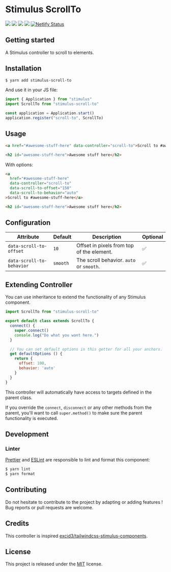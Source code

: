 # Stimulus ScrollTo

[![](https://img.shields.io/npm/dt/stimulus-scroll-to.svg)](https://www.npmjs.com/package/stimulus-scroll-to)
[![](https://img.shields.io/npm/v/stimulus-scroll-to.svg)](https://www.npmjs.com/package/stimulus-scroll-to)
[![](https://github.com/stimulus-components/stimulus-scroll-to/workflows/Lint/badge.svg)](https://github.com/stimulus-components/stimulus-scroll-to)
[![](https://img.shields.io/github/license/stimulus-components/stimulus-scroll-to.svg)](https://github.com/stimulus-components/stimulus-scroll-to)
[![Netlify Status](https://api.netlify.com/api/v1/badges/26d5363d-d699-4558-abb4-2267919dbe59/deploy-status)](https://app.netlify.com/sites/stimulus-scroll-to/deploys)

## Getting started

A Stimulus controller to scroll to elements.

## Installation

```bash
$ yarn add stimulus-scroll-to
```

And use it in your JS file:
```js
import { Application } from "stimulus"
import ScrollTo from "stimulus-scroll-to"

const application = Application.start()
application.register("scroll-to", ScrollTo)
```

## Usage

```html
<a href="#awesome-stuff-here" data-controller="scroll-to">Scroll to #awesome-stuff-here</a>

<h2 id="awesome-stuff-here">Awesome stuff here</h2>
```

With options:
```html
<a
  href="#awesome-stuff-here"
  data-controller="scroll-to"
  data-scroll-to-offset="150"
  data-scroll-to-behavior="auto"
>Scroll to #awesome-stuff-here</a>

<h2 id="awesome-stuff-here">Awesome stuff here</h2>
```

## Configuration

| Attribute | Default | Description | Optional |
| --------- | ------- | ----------- | -------- |
| `data-scroll-to-offset` | `10` | Offset in pixels from top of the element. | ✅ |
| `data-scroll-to-behavior` | `smooth` | The scroll behavior. `auto` or `smooth`. | ✅ |

## Extending Controller

You can use inheritance to extend the functionality of any Stimulus component.

```js
import ScrollTo from "stimulus-scroll-to"

export default class extends ScrollTo {
  connect() {
    super.connect()
    console.log("Do what you want here.")
  }

  // You can set default options in this getter for all your anchors.
  get defaultOptions () {
    return {
      offset: 100,
      behavior: 'auto'
    }
  }
}
```

This controller will automatically have access to targets defined in the parent class.

If you override the `connect`, `disconnect` or any other methods from the parent, you'll want to call `super.method()` to make sure the parent functionality is executed.

## Development

### Linter
[Prettier](https://prettier.io/) and [ESLint](https://eslint.org/) are responsible to lint and format this component:
```bash
$ yarn lint
$ yarn format
```

## Contributing

Do not hesitate to contribute to the project by adapting or adding features ! Bug reports or pull requests are welcome.

## Credits

This controller is inspired [excid3/tailwindcss-stimulus-components](https://github.com/excid3/tailwindcss-stimulus-components/blob/master/src/autosave.js).

## License

This project is released under the [MIT](http://opensource.org/licenses/MIT) license.
